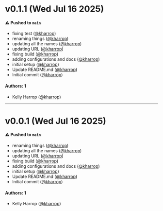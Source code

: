 # v0.1.1 (Wed Jul 16 2025)

#### ⚠️ Pushed to `main`

- fixing test ([@kharrop](https://github.com/kharrop))
- renaming things ([@kharrop](https://github.com/kharrop))
- updating all the names ([@kharrop](https://github.com/kharrop))
- updating URL ([@kharrop](https://github.com/kharrop))
- fixing build ([@kharrop](https://github.com/kharrop))
- adding configurations and docs ([@kharrop](https://github.com/kharrop))
- initial setup ([@kharrop](https://github.com/kharrop))
- Update README.md ([@kharrop](https://github.com/kharrop))
- Initial commit ([@kharrop](https://github.com/kharrop))

#### Authors: 1

- Kelly Harrop ([@kharrop](https://github.com/kharrop))

---

# v0.0.1 (Wed Jul 16 2025)

#### ⚠️ Pushed to `main`

- renaming things ([@kharrop](https://github.com/kharrop))
- updating all the names ([@kharrop](https://github.com/kharrop))
- updating URL ([@kharrop](https://github.com/kharrop))
- fixing build ([@kharrop](https://github.com/kharrop))
- adding configurations and docs ([@kharrop](https://github.com/kharrop))
- initial setup ([@kharrop](https://github.com/kharrop))
- Update README.md ([@kharrop](https://github.com/kharrop))
- Initial commit ([@kharrop](https://github.com/kharrop))

#### Authors: 1

- Kelly Harrop ([@kharrop](https://github.com/kharrop))
